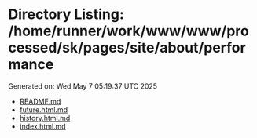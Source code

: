 # Directory Listing: /home/runner/work/www/www/processed/sk/pages/site/about/performance
Generated on: Wed May  7 05:19:37 UTC 2025

- [README.md](README.md)
- [future.html.md](future.html.md)
- [history.html.md](history.html.md)
- [index.html.md](index.html.md)
